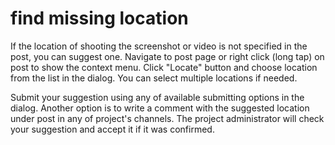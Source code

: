 # find missing location

If the location of shooting the screenshot or video is not specified in the post, you can suggest one. Navigate to post
page or right click (long tap) on post to show the context menu. Click "Locate" button and choose location from the list
in the dialog. You can select multiple locations if needed.

Submit your suggestion using any of available submitting options in the dialog. Another option is to write a comment
with the suggested location under post in any of project's channels. The project administrator will check your
suggestion and accept it if it was confirmed.
